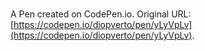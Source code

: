 # 

A Pen created on CodePen.io. Original URL: [https://codepen.io/diopverto/pen/yLyVpLv](https://codepen.io/diopverto/pen/yLyVpLv).


